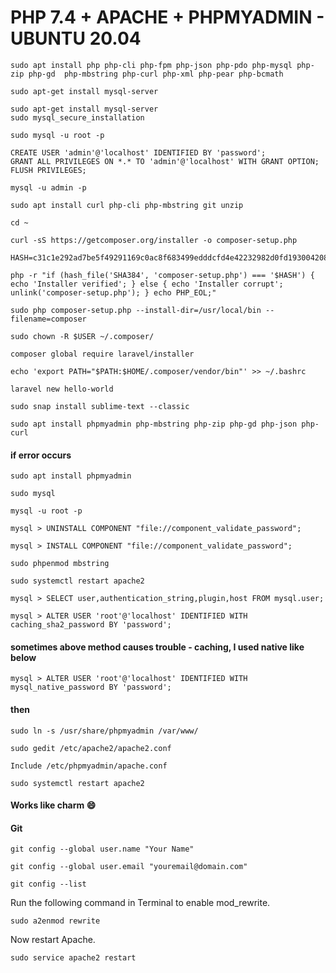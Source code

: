 PHP 7.4 + APACHE + PHPMYADMIN - UBUNTU 20.04
=============================================

```
sudo apt install php php-cli php-fpm php-json php-pdo php-mysql php-zip php-gd  php-mbstring php-curl php-xml php-pear php-bcmath

sudo apt-get install mysql-server

sudo apt-get install mysql-server
sudo mysql_secure_installation

sudo mysql -u root -p

CREATE USER 'admin'@'localhost' IDENTIFIED BY 'password';
GRANT ALL PRIVILEGES ON *.* TO 'admin'@'localhost' WITH GRANT OPTION;
FLUSH PRIVILEGES;

mysql -u admin -p

sudo apt install curl php-cli php-mbstring git unzip

cd ~

curl -sS https://getcomposer.org/installer -o composer-setup.php

HASH=c31c1e292ad7be5f49291169c0ac8f683499edddcfd4e42232982d0fd193004208a58ff6f353fde0012d35fdd72bc394

php -r "if (hash_file('SHA384', 'composer-setup.php') === '$HASH') { echo 'Installer verified'; } else { echo 'Installer corrupt'; unlink('composer-setup.php'); } echo PHP_EOL;"

sudo php composer-setup.php --install-dir=/usr/local/bin --filename=composer

sudo chown -R $USER ~/.composer/

composer global require laravel/installer

echo 'export PATH="$PATH:$HOME/.composer/vendor/bin"' >> ~/.bashrc

laravel new hello-world

sudo snap install sublime-text --classic

sudo apt install phpmyadmin php-mbstring php-zip php-gd php-json php-curl

```

#### if error occurs

```
sudo apt install phpmyadmin

sudo mysql

mysql -u root -p

mysql > UNINSTALL COMPONENT "file://component_validate_password";

mysql > INSTALL COMPONENT "file://component_validate_password";

sudo phpenmod mbstring

sudo systemctl restart apache2

mysql > SELECT user,authentication_string,plugin,host FROM mysql.user;

mysql > ALTER USER 'root'@'localhost' IDENTIFIED WITH caching_sha2_password BY 'password';
```

#### sometimes above method causes trouble - caching, I used native like below
```
mysql > ALTER USER 'root'@'localhost' IDENTIFIED WITH mysql_native_password BY 'password';

```
#### then

```
sudo ln -s /usr/share/phpmyadmin /var/www/

sudo gedit /etc/apache2/apache2.conf

Include /etc/phpmyadmin/apache.conf

sudo systemctl restart apache2
```

#### Works like charm :smile:

#### Git
```
git config --global user.name "Your Name"

git config --global user.email "youremail@domain.com"

git config --list
```



Run the following command in Terminal to enable mod_rewrite.

`sudo a2enmod rewrite`

Now restart Apache.

`sudo service apache2 restart`
